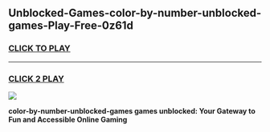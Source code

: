 
## Unblocked-Games-color-by-number-unblocked-games-Play-Free-0z61d
<h3>
<a href="https://premium76.site?title=color-by-number-unblocked-games&ref=18A1">CLICK TO PLAY</a></h3>
<hr>

<h3>
<a href="https://premium76.site?title=color-by-number-unblocked-games&ref=18A1">CLICK 2 PLAY</a>
  
</h3>

<a href="https://premium76.site?title=color-by-number-unblocked-games&ref=18A1"><img src="https://clearcache.store/games.png"></a>


**color-by-number-unblocked-games games unblocked: Your Gateway to Fun and Accessible Online Gaming**
